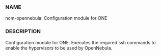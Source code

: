 
### NAME

ncm-opennebula: Configuration module for ONE

### DESCRIPTION

Configuration module for ONE. Executes the required ssh commands
to enable the hypervisors to be used by OpenNebula.
